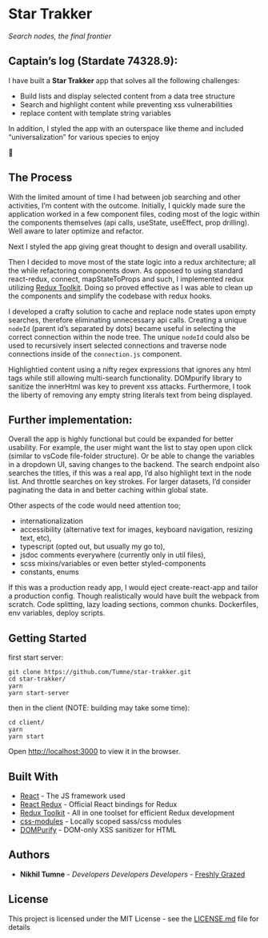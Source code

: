 # Star Trakker

_Search nodes, the final frontier_

## Captain’s log (Stardate 74328.9):

I have built a **Star Trakker** app that solves all the following challenges:

- Build lists and display selected content from a data tree structure
- Search and highlight content while preventing xss vulnerabilities
- replace content with template string variables

In addition, I styled the app with an outerspace like theme and included “universalization” for various species to enjoy

🖖

## The Process

With the limited amount of time I had between job searching and other activities, I’m content with the outcome. Initially, I quickly made sure the application worked in a few component files, coding most of the logic within the components themselves (api calls, useState, useEffect, prop drilling). Well aware to later optimize and refactor.

Next I styled the app giving great thought to design and overall usability.

Then I decided to move most of the state logic into a redux architecture; all the while refactoring components down. As opposed to using standard react-redux, connect, mapStateToProps and such, I implemented redux utilizing [Redux Toolkit](https://redux-toolkit.js.org/). Doing so proved effective as I was able to clean up the components and simplify the codebase with redux hooks.

I developed a crafty solution to cache and replace node states upon empty searches, therefore eliminating unnecessary api calls. Creating a unique `nodeId` (parent id’s separated by dots) became useful in selecting the correct connection within the node tree. The unique `nodeId` could also be used to recursively insert selected connections and traverse node connections inside of the `connection.js` component.

Highlightied content using a nifty regex expressions that ignores any html tags while still allowing multi-search functionality. DOMpurify library to sanitize the innerHtml was key to prevent xss attacks. Furthermore, I took the liberty of removing any empty string literals text from being displayed.

## Further implementation:

Overall the app is highly functional but could be expanded for better usability. For example, the user might want the list to stay open upon click (similar to vsCode file-folder structure). Or be able to change the variables in a dropdown UI, saving changes to the backend. The search endpoint also searches the titles, if this was a real app, I’d also highlight text in the node list. And throttle searches on key strokes. For larger datasets, I’d consider paginating the data in and better caching within global state.

Other aspects of the code would need attention too;

- internationalization
- accessibility (alternative text for images, keyboard navigation, resizing text, etc),
- typescript (opted out, but usually my go to),
- jsdoc comments everywhere (currently only in util files),
- scss mixins/variables or even better styled-components
- constants, enums

If this was a production ready app, I would eject create-react-app and tailor a production config. Though realistically would have built the webpack from scratch. Code splitting, lazy loading sections, common chunks. Dockerfiles, env variables, deploy scripts.

## Getting Started

first start server:

```
git clone https://github.com/Tumne/star-trakker.git
cd star-trakker/
yarn
yarn start-server
```

then in the client (NOTE: building may take some time):

```
cd client/
yarn
yarn start
```

Open [http://localhost:3000](http://localhost:3000) to view it in the browser.

## Built With

- [React](https://reactjs.org/) - The JS framework used
- [React Redux](https://react-redux.js.org/) - Official React bindings for Redux
- [Redux Toolkit](https://redux-toolkit.js.org/) - All in one toolset for efficient Redux development
- [css-modules](https://github.com/css-modules/css-modules) - Locally scoped sass/css modules
- [DOMPurify](https://github.com/cure53/DOMPurify) - DOM-only XSS sanitizer for HTML

## Authors

- **Nikhil Tumne** - _Developers Developers Developers_ - [Freshly Grazed](http://freshlygrazed.com/)

## License

This project is licensed under the MIT License - see the [LICENSE.md](https://www.mit.edu/~amini/LICENSE.md) file for details
